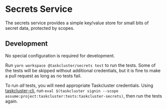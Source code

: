 # Secrets Service

The secrets service provides a simple key/value store for small bits of secret data, protected by scopes.

## Development

No special configuration is required for development.

Run `yarn workspace @taskcluster/secrets test` to run the tests.
Some of the tests will be skipped without additional credentials, but it is fine to make a pull request as long as no tests fail.

To run *all* tests, you will need appropriate Taskcluster credentials.
Using [taskcluster-cli](https://github.com/taskcluster/taskcluster-cli), run `eval $(taskcluster signin --scope assume:project:taskcluster:tests:taskcluster-secrets)`, then run the tests again.

